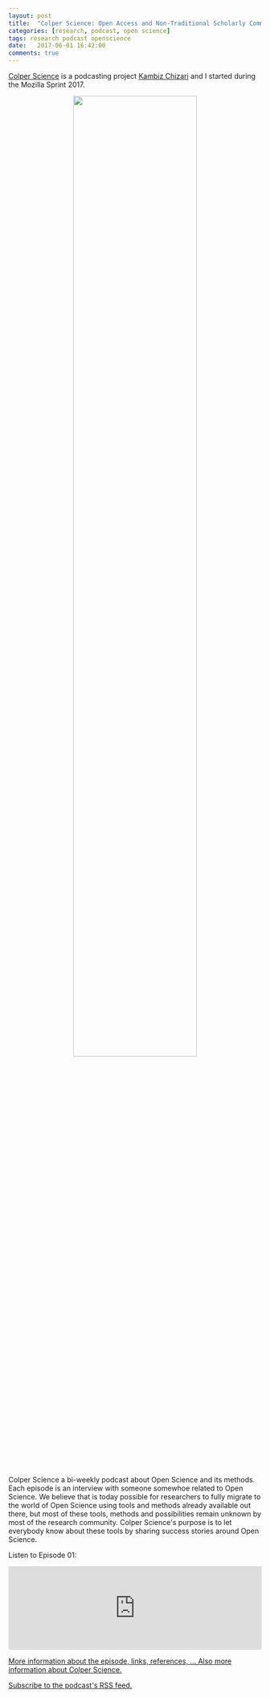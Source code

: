 ```yaml
---
layout: post
title:  "Colper Science: Open Access and Non-Traditional Scholarly Communications with Jane Burpee"
categories: [research, podcast, open science]
tags: research podcast openscience
date:   2017-06-01 16:42:00
comments: true
---
```


[Colper Science](http://blog.colperscience.com/content/images/2017/05/20170529_163158.jpg) is a podcasting project [Kambiz Chizari](https://twitter.com/kambizchizari) and I started during the Mozilla Sprint 2017.

<center>
<img src="http://blog.colperscience.com/content/images/2017/05/20170529_163158.jpg" width="70%"/>
</center>

Colper Science a bi-weekly podcast about Open Science and its methods. Each episode is an interview with someone somewhoe related to Open Science. We believe that is today possible for researchers to fully migrate to the world of Open Science using tools and methods already available out there, but  most of these tools, methods and possibilities remain unknown by most of the research community. Colper Science's purpose is to let everybody know about these tools by sharing success stories around Open Science.

Listen to Episode 01:
<iframe width="100%" height="166" scrolling="no" frameborder="no" src="https://w.soundcloud.com/player/?url=https%3A//api.soundcloud.com/tracks/325552628&amp;color=ff5500&amp;auto_play=false&amp;hide_related=false&amp;show_comments=true&amp;show_user=true&amp;show_reposts=false"></iframe>

[More information about the episode, links, references, ... Also more information about Colper Science.](http://blog.colperscience.com/2017/06/01/ep01-jburpee/)

[Subscribe to the podcast's RSS feed.](http://feeds.feedburner.com/ColperScience)
